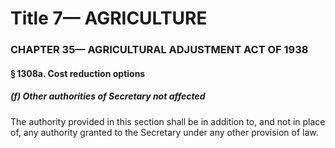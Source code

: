 
# Title 7— AGRICULTURE
### CHAPTER 35— AGRICULTURAL ADJUSTMENT ACT OF 1938
#### § 1308a. Cost reduction options
##### (f) Other authorities of Secretary not affected

The authority provided in this section shall be in addition to, and not in place of, any authority granted to the Secretary under any other provision of law.
